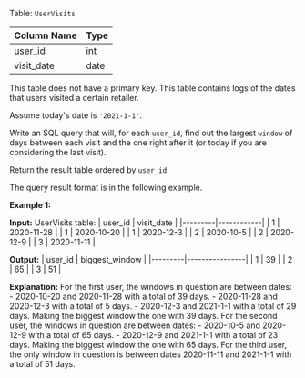 ﻿
Table:  `UserVisits`

| Column Name | Type |
|-------------|------|
| user_id     | int  |
| visit_date  | date |

This table does not have a primary key.
This table contains logs of the dates that users visited a certain retailer.

Assume today's date is  `'2021-1-1'`.

Write an SQL query that will, for each  `user_id`, find out the largest  `window`  of days between each visit and the one right after it (or today if you are considering the last visit).

Return the result table ordered by  `user_id`.

The query result format is in the following example.

**Example 1:**

**Input:** 
UserVisits table:
| user_id | visit_date |
|---------|------------|
| 1       | 2020-11-28 |
| 1       | 2020-10-20 |
| 1       | 2020-12-3  |
| 2       | 2020-10-5  |
| 2       | 2020-12-9  |
| 3       | 2020-11-11 |

**Output:** 
| user_id | biggest_window |
|---------|----------------|
| 1       | 39             |
| 2       | 65             |
| 3       | 51             |

**Explanation:** 
For the first user, the windows in question are between dates:
    - 2020-10-20 and 2020-11-28 with a total of 39 days. 
    - 2020-11-28 and 2020-12-3 with a total of 5 days. 
    - 2020-12-3 and 2021-1-1 with a total of 29 days.
Making the biggest window the one with 39 days.
For the second user, the windows in question are between dates:
    - 2020-10-5 and 2020-12-9 with a total of 65 days.
    - 2020-12-9 and 2021-1-1 with a total of 23 days.
Making the biggest window the one with 65 days.
For the third user, the only window in question is between dates 2020-11-11 and 2021-1-1 with a total of 51 days.
